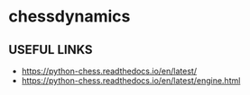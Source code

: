 # chessdynamics


## USEFUL LINKS
* https://python-chess.readthedocs.io/en/latest/
* https://python-chess.readthedocs.io/en/latest/engine.html
